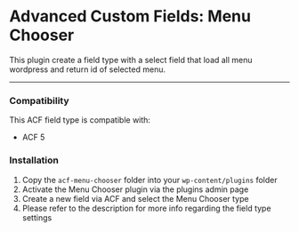 # Advanced Custom Fields: Menu Chooser

This plugin create a field type with a select field that load all menu wordpress and return id of selected menu.

-----------------------

### Compatibility

This ACF field type is compatible with:
* ACF 5

### Installation

1. Copy the `acf-menu-chooser` folder into your `wp-content/plugins` folder
2. Activate the Menu Chooser plugin via the plugins admin page
3. Create a new field via ACF and select the Menu Chooser type
4. Please refer to the description for more info regarding the field type settings